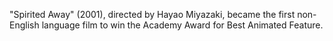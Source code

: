 "Spirited Away" (2001), directed by Hayao Miyazaki, became the first non-English language film to win the Academy Award for Best Animated Feature.
